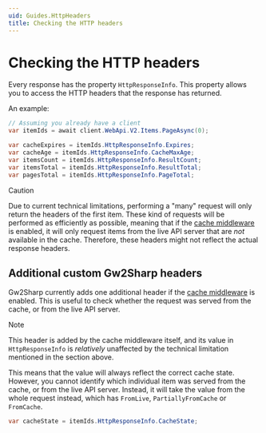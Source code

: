 ```yaml
---
uid: Guides.HttpHeaders
title: Checking the HTTP headers
---
```


# Checking the HTTP headers
Every response has the property `HttpResponseInfo`.
This property allows you to access the HTTP headers that the response has returned.

An example:

```cs
// Assuming you already have a client
var itemIds = await client.WebApi.V2.Items.PageAsync(0);

var cacheExpires = itemIds.HttpResponseInfo.Expires;
var cacheAge = itemIds.HttpResponseInfo.CacheMaxAge;
var itemsCount = itemIds.HttpResponseInfo.ResultCount;
var itemsTotal = itemIds.HttpResponseInfo.ResultTotal;
var pagesTotal = itemIds.HttpResponseInfo.PageTotal;
```

> [!CAUTION]
> Due to current technical limitations, performing a "many" request will only return the headers of the first item.
> These kind of requests will be performed as efficiently as possible, meaning that if the [cache middleware](xref:Guides.Middleware#cachemiddleware) is enabled, it will only request items from the live API server that are *not* available in the cache.
> Therefore, these headers might not reflect the actual response headers.

## Additional custom Gw2Sharp headers
Gw2Sharp currently adds one additional header if the [cache middleware](xref:Guides.Middleware#cachemiddleware) is enabled.
This is useful to check whether the request was served from the cache, or from the live API server.

> [!NOTE]
> This header is added by the cache middleware itself, and its value in `HttpResponseInfo` is *relatively* unaffected by the technical limitation mentioned in the section above.
>
> This means that the value will always reflect the correct cache state.
> However, you cannot identify which individual item was served from the cache, or from the live API server.
> Instead, it will take the value from the whole request instead, which has `FromLive`, `PartiallyFromCache` or `FromCache`.

```cs
var cacheState = itemIds.HttpResponseInfo.CacheState;
```

